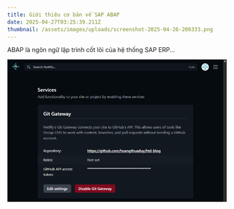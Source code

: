 ```yaml
---
title: Giới thiệu cơ bản về SAP ABAP
date: 2025-04-27T03:25:39.211Z
thumbnail: /assets/images/uploads/screenshot-2025-04-26-200333.png
---
```

ABAP là ngôn ngữ lập trình cốt lõi của hệ thống SAP ERP...

![](/assets/images/uploads/screenshot-2025-04-26-200333.png)